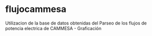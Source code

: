 # flujocammesa
Utilizacion de la base de datos obtenidas del Parseo de los flujos de potencia electrica de CAMMESA - Graficación
